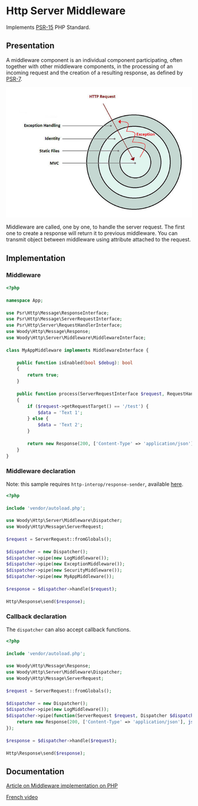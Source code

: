 # Http Server Middleware

Implements [PSR-15](https://www.php-fig.org/psr/psr-15/) PHP Standard.


## Presentation

A middleware component is an individual component participating, often together with other middleware components, in the processing of an incoming request and the creation of a resulting response, as defined by [PSR-7](https://www.php-fig.org/psr/psr-7/).

![Middleware schema](https://github.com/woody-labs/http-server-middleware/raw/master/doc/middleware.jpg)


Middleware are called, one by one, to handle the server request.
The first one to create a response will return it to previous middleware.
You can transmit object between middleware using attribute attached to the request.


## Implementation

### Middleware

````php
<?php

namespace App;

use Psr\Http\Message\ResponseInterface;
use Psr\Http\Message\ServerRequestInterface;
use Psr\Http\Server\RequestHandlerInterface;
use Woody\Http\Message\Response;
use Woody\Http\Server\Middleware\MiddlewareInterface;

class MyAppMiddleware implements MiddlewareInterface {

    public function isEnabled(bool $debug): bool
    {
        return true;
    }

    public function process(ServerRequestInterface $request, RequestHandlerInterface $handler): ResponseInterface
    {
        if ($request->getRequestTarget() == '/test') {
            $data = 'Text 1';
        } else {
            $data = 'Text 2';
        }
        
        return new Response(200, ['Content-Type' => 'application/json'], json_encode($data));
    }
}
````


### Middleware declaration

Note: this sample requires `http-interop/response-sender`, 
available [here](https://packagist.org/packages/http-interop/response-sender).

````php
<?php

include 'vendor/autoload.php';

use Woody\Http\Server\Middleware\Dispatcher;
use Woody\Http\Message\ServerRequest;

$request = ServerRequest::fromGlobals();

$dispatcher = new Dispatcher();
$dispatcher->pipe(new LogMiddleware());
$dispatcher->pipe(new ExceptionMiddleware());
$dispatcher->pipe(new SecurityMiddleware());
$dispatcher->pipe(new MyAppMiddleware());

$response = $dispatcher->handle($request);

Http\Response\send($response);
````

### Callback declaration

The `dispatcher` can also accept callback functions.

````php
<?php

include 'vendor/autoload.php';

use Woody\Http\Message\Response;
use Woody\Http\Server\Middleware\Dispatcher;
use Woody\Http\Message\ServerRequest;

$request = ServerRequest::fromGlobals();

$dispatcher = new Dispatcher();
$dispatcher->pipe(new LogMiddleware());
$dispatcher->pipe(function(ServerRequest $request, Dispatcher $dispatcher) {
    return new Response(200, ['Content-Type' => 'application/json'], json_encode(['user_id' => 42]));
});

$response = $dispatcher->handle($request);

Http\Response\send($response);
````


## Documentation

[Article on Middleware implementation on PHP](https://www.grafikart.fr/tutoriels/middleware-psr15-904)

[French video](https://www.youtube.com/watch?v=w1FviidvxJc)
